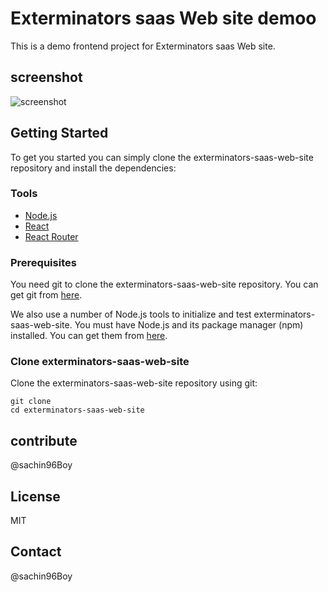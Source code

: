 # Exterminators saas Web site demoo

This is a demo frontend project for Exterminators saas Web site.

## screenshot

![screenshot]()


## Getting Started

To get you started you can simply clone the exterminators-saas-web-site repository and install the dependencies:

### Tools

* [Node.js](https://nodejs.org/en/)
* [React](https://reactjs.org/)
* [React Router](https://reacttraining.com/react-router/)

### Prerequisites

You need git to clone the exterminators-saas-web-site repository. You can get git from [here](https://git-scm.com/).

We also use a number of Node.js tools to initialize and test exterminators-saas-web-site. You must have Node.js and its package manager (npm) installed. You can get them from [here](https://nodejs.org/en/).

### Clone exterminators-saas-web-site

Clone the exterminators-saas-web-site repository using git:

```
git clone
cd exterminators-saas-web-site
```

## contribute

@sachin96Boy

## License

MIT

## Contact

@sachin96Boy

